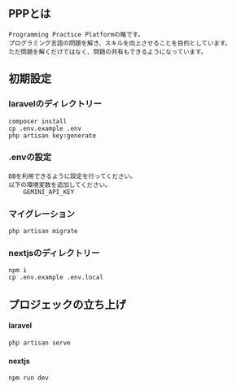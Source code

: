 ## PPPとは
    Programming Practice Platformの略です。
    プログラミング言語の問題を解き、スキルを向上させることを目的としています。
    ただ問題を解くだけではなく、問題の共有もできるようになっています。

    

## 初期設定

### laravelのディレクトリー

    composer install
    cp .env.example .env
    php artisan key:generate
    

### .envの設定
    DBを利用できるように設定を行ってください。
    以下の環境変数を追加してください。
        GEMINI_API_KEY
        
### マイグレーション
    php artisan migrate

### nextjsのディレクトリー

    npm i
    cp .env.example .env.local


## プロジェックの立ち上げ

#### laravel

    php artisan serve


#### nextjs

    npm run dev
